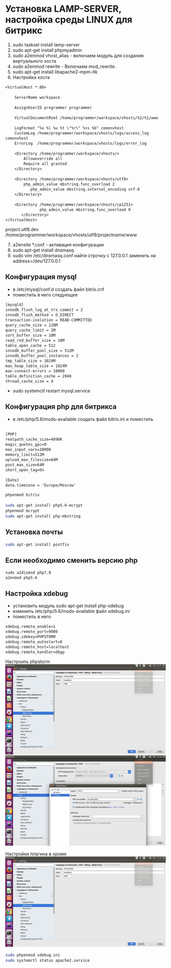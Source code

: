 # Установка LAMP-SERVER, настройка среды LINUX для битрикс

1. sudo tasksel install lamp-server
2. sudo apt-get install phpmyadmin
3. sudo a2enmod vhost_alias - включаем модуль для создания виртуального хоста
4. sudo a2enmod rewrite - Включаем  mod_rewrite.
5. sudo apt-get install libapache2-mpm-itk
6. Настройка хоста
```
<VirtualHost *:80>

    ServerName workspace

    AssignUserID programmer programmer

    VirtualDocumentRoot /home/programmer/workspace/vhosts/%2/%1/www

    LogFormat "%v %l %u %t \"%r\" %>s %b" comonvhost
    CustomLog /home/programmer/workspace/vhosts/logs/access_log comonvhost
    ErrorLog  /home/programmer/workspace/vhosts/logs/error_log    

    <Directory /home/programmer/workspace/vhosts/>
        Allowoverride all
        Require all granted
    </Directory>

    <Directory /home/programmer/workspace/vhosts/utf8>
        php_admin_value mbstring.func_overload 2
           php_admin_value mbstring.internal_encoding utf-8    
    </Directory>

    <Directory /home/programmer/workspace/vhosts/cp1251>
               php_admin_value mbstring.func_overload 0
       </Directory>
</VirtualHost>

```
project.utf8.dev
/home/programmer/workspace/vhosts/utf8/projectname/www

7. a2ensite *.conf - активация конфигурации
8. sudo apt-get install dnsmasq
9. sudo vim /etc/dnsmasq.conf найти строчку с 127.0.0.1   заменить на address=/dev/127.0.0.1

## Конфигурация mysql 
- в /etc/mysql/conf.d  создать файл bitrix.cnf
- поместить в него следующее
```
[mysqld]
innodb_flush_log_at_trx_commit = 2
innodb_flush_method = O_DIRECT
transaction-isolation = READ-COMMITTED
query_cache_size = 128M
query_cache_limit = 2M
sort_buffer_size = 10M
read_rnd_buffer_size = 10M
table_open_cache = 512
innodb_buffer_pool_size = 512M
innodb_buffer_pool_instances = 2
tmp_table_size = 1024M
max_heap_table_size = 1024M
max-connect-errors = 10000
table_definition_cache = 2048
thread_cache_size = 4

```
- sudo systemctl restart mysql.service

## Конфигурация php для битрикса
- в /etc/php/5.6/mods-available создать файл bitrix.ini и поместить 
```

[PHP]
realpath_cache_size=4096K
magic_quotes_gpc=0
max_input_vars=10000
memory_limit=512M
upload_max_filesize=64M
post_max_size=64M
short_open_tag=On

[Date]
date.timezone = 'Europe/Moscow'

```
```sh
phpenmod bitrix

sudo apt-get install php5.6-mcrypt
phpenmod mcrypt
sudo apt-get install php-mbstring
```

## Установка почты
```sh
sudo apt-get install postfix
```


## Если необходимо сменить версию php
```
sudo a2dismod php7.0
a2enmod php5.6
```

## Настройка xdebug
- установить модуль sudo apt-get install php-xdebug
- изменить  /etc/php/5.6/mods-available файл xdebug.ini
- поместить в него 
```
xdebug.remote_enable=1
xdebug.remote_port=9000
xdebug.idekey=PHPSTORM
xdebug.remote_autostart=0
xdebug.remote_host=localhost
xdebug.remote_handler=dbgp

```
Настроить phpstorm ![alt text](../phpstorm_settings_xdebug.jpg)
![alt text](../phpstorm_settings_php.jpg)

Настройки плагина в хроме
![alt text](../phpstorm_settings_xdebug.jpg)

```sh
sudo phpenmod xdebug.ini 
sudo systemctl status apache2.service
```
